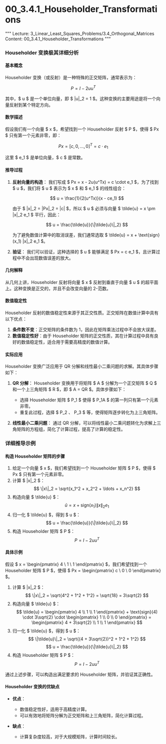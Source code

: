 # 00_3.4.1_Householder_Transformations

"""
Lecture: 3_Linear_Least_Squares_Problems/3.4_Orthogonal_Matrices
Content: 00_3.4.1_Householder_Transformations
"""

### Householder 变换极其详细分析

#### 基本概念
Householder 变换（或反射）是一种特殊的正交矩阵，通常表示为：

$$ P = I - 2uu^T $$

其中，$ u $ 是一个单位向量，即 $ \|u\|_2 = 1 $。这种变换的主要用途是将一个向量反射到某个特定方向。

#### 数学描述
假设我们有一个向量 $ x $，希望找到一个 Householder 反射 $ P $，使得 $ Px $ 只有第一个元素非零，即：

$$ Px = [c, 0, \ldots, 0]^T = c \cdot e_1 $$

这里 $ e_1 $ 是单位向量，$ c $ 是常数。

#### 推导过程

1. **反射向量的构造**：
   我们写成 $ Px = x - 2u(u^Tx) = c \cdot e_1 $，为了找到 $ u $，我们将 $ u $ 表示为 $ x $ 和 $ e_1 $ 的线性组合：
   
   $$ u = \frac{1}{2(u^Tx)}(x - ce_1) $$
   
   由于 $ \|x\|_2 = \|Px\|_2 = |c| $，所以 $ u $ 必须与向量 $ \tilde{u} = x \pm \|x\|_2 e_1 $ 平行，因此：
   
   $$ u = \frac{\tilde{u}}{\|\tilde{u}\|_2} $$
   
   为了避免数值计算中的取消误差，我们通常选取 $ \tilde{u} = x + \text{sign}(x_1) \|x\|_2 e_1 $。

2. **验证**：
   我们可以验证，这种选择的 $ u $ 能够满足 $ Px = c e_1 $，且计算过程中不会出现数值误差的放大。

#### 几何解释
从几何上讲，Householder 反射将向量 $ x $ 反射到垂直于向量 $ u $ 的超平面上。这种变换是正交的，并且不会改变向量的 2-范数。

#### 数值稳定性
Householder 反射的数值稳定性来源于其正交性质。正交矩阵在数值计算中具有以下优点：

1. **条件数不变**：正交矩阵的条件数为 1，因此在矩阵乘法过程中不会放大误差。
2. **数值稳定性好**：由于 Householder 矩阵的正交性质，其在计算过程中具有良好的数值稳定性，适合用于需要高精度的数值计算。

#### 实际应用
Householder 变换广泛应用于 QR 分解和线性最小二乘问题的求解。其具体步骤如下：

1. **QR 分解**：
   Householder 变换用于将矩阵 $ A $ 分解为一个正交矩阵 $ Q $ 和一个上三角矩阵 $ R $，即 $ A = QR $。具体步骤如下：
   - 选择 Householder 矩阵 $ P_1 $ 使得 $ P_1A $ 的第一列只有第一个元素非零。
   - 重复此过程，选择 $ P_2 $、$ P_3 $ 等，使得矩阵逐步转化为上三角矩阵。

2. **线性最小二乘问题**：
   通过 QR 分解，可以将线性最小二乘问题转化为求解上三角矩阵的方程组，简化了计算过程，提高了计算的稳定性。

### 详细推导示例
#### 构造 Householder 矩阵的步骤

1. 给定一个向量 $ x $，我们希望找到一个 Householder 矩阵 $ P $，使得 $ Px $ 只有第一个元素非零。
2. 计算 $ \|x\|_2 $：
   $$ \|x\|_2 = \sqrt{x_1^2 + x_2^2 + \ldots + x_n^2} $$
3. 构造向量 $ \tilde{u} $：
   $$ \tilde{u} = x + \text{sign}(x_1) \|x\|_2 e_1 $$
4. 归一化 $ \tilde{u} $，得到 $ u $：
   $$ u = \frac{\tilde{u}}{\|\tilde{u}\|_2} $$
5. 构造 Householder 矩阵 $ P $：
   $$ P = I - 2uu^T $$

#### 具体示例
假设 $ x = \begin{pmatrix} 4 \\ 1 \\ 1 \end{pmatrix} $，我们希望找到一个 Householder 矩阵 $ P $，使得 $ Px = \begin{pmatrix} c \\ 0 \\ 0 \end{pmatrix} $。

1. 计算 $ \|x\|_2 $：
   $$ \|x\|_2 = \sqrt{4^2 + 1^2 + 1^2} = \sqrt{18} = 3\sqrt{2} $$
2. 构造向量 $ \tilde{u} $：
   $$ \tilde{u} = \begin{pmatrix} 4 \\ 1 \\ 1 \end{pmatrix} + \text{sign}(4) \cdot 3\sqrt{2} \cdot \begin{pmatrix} 1 \\ 0 \\ 0 \end{pmatrix} = \begin{pmatrix} 4 + 3\sqrt{2} \\ 1 \\ 1 \end{pmatrix} $$
3. 归一化 $ \tilde{u} $，得到 $ u $：
   $$ \|\tilde{u}\|_2 = \sqrt{(4 + 3\sqrt{2})^2 + 1^2 + 1^2} $$
   $$ u = \frac{\tilde{u}}{\|\tilde{u}\|_2} $$
4. 构造 Householder 矩阵 $ P $：
   $$ P = I - 2uu^T $$

通过上述步骤，可以构造出满足要求的 Householder 矩阵，并验证其正确性。

#### Householder 变换的优缺点

- **优点**：
  - 数值稳定性好，适用于高精度计算。
  - 可以有效地将矩阵分解为正交矩阵和上三角矩阵，简化计算过程。

- **缺点**：
  - 计算复杂度较高，对于大规模矩阵，计算时间较长。
